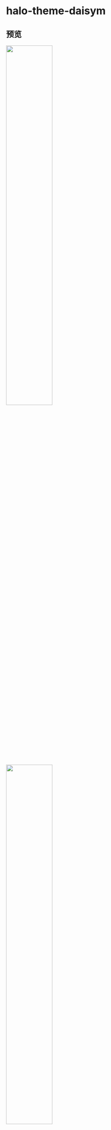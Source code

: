 # halo-theme-daisym

## 预览

<img src="http://qiniu.mortal.live/3.png" width = "50%" />
<img src="http://qiniu.mortal.live/2.png" width = "50%" />
<img src="http://qiniu.mortal.live/1.png" width = "50%" />

### 地址
* [Mortal](https://b.mortal.live)
* [daisy  Kent Liao](https://www.kokoo.top)

daisy 是一款简洁、大气的 halo 主题。不仅仅适用于个人博客，也适用于个人形象打造，产品宣传等，地址 https://github.com/liaocp666/halo-theme-daisy 。

daisym 是daisy的个人 适配halo2.0的 daisy修改版本

## 原页面配置方法
原模版首页功能可以通过 `后台-页面-新建页面-发布-自定义模板-个人页面-发布` 添加到自定义页面，也可以在配置菜单中进行配置 `主题-基础-主页内容-个人主页`

原版主页和归档配置： `主题-基础-主页内容-个人主页` 和 `主题-基础-归档页面显示格式-列表格式`

个人使用的配置： `主题-基础-主页内容-文章列表` ， `主题-基础-归档页面显示格式-归档格式`， `后台-页面-新建页面-发布-自定义模板-个人页面-发布` 页面链接设置为self（可自定义）作为原主题个人页面。

## 所用插件
- ByteMD
- lightgallery.js 灯箱
- 图库管理
- 瞬间
- Umami
- 链接管理
- 站点迁移
- 搜索组件
- RSS
- 评论组件

## 1.0主要修改内容
- 模板引擎调整为 thymeleaf 适配 halo2.0
- 重写文章归档页面
- 可配置标签是否在分类页面显示
- 添加了文章快速编辑按钮
- 文章内容页面修改
- 添加置顶文章的图标
- 添加文章目录功能
- 个人主页设置修改

## 1.1主要修改内容
- 添加两种瞬间显示（原日志） 可在主题页面配置
- 添加最新评论模块
- 修复摘要问题

## 配置



### 社交资料

填写 github/wechat 等社交链接，正确填写会在首页有对应图标显示

### 链接

基于 https://github.com/halo-sigs/plugin-links

### 主题设置

* 默认开启局部刷新

## 页面

主题配置中，侧边栏选项可以选择是否开启各个子块


